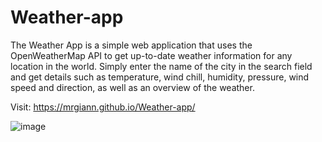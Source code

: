 # Weather-app

The Weather App is a simple web application that uses the OpenWeatherMap API to get up-to-date weather information for any location in the world. Simply enter the name of the city in the search field and get details such as temperature, wind chill, humidity, pressure, wind speed and direction, as well as an overview of the weather.

Visit: https://mrgiann.github.io/Weather-app/

![image](https://github.com/mrgiann/Weather-app/assets/82038942/f5bfcc82-c1af-40a5-a0a9-c5b5ba73234a)

